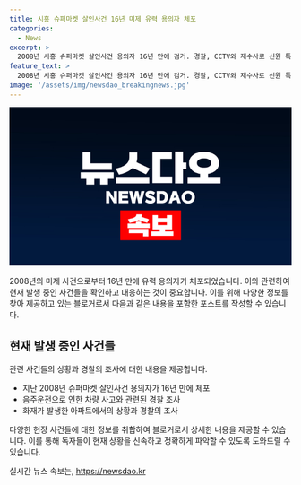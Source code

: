 ```yaml
---
title: 시흥 슈퍼마켓 살인사건 16년 미제 유력 용의자 체포
categories:
  - News
excerpt: >
  2008년 시흥 슈퍼마켓 살인사건 용의자 16년 만에 검거. 경찰, CCTV와 재수사로 신원 특정. 이틀전 인천 사고 차량 운전자 음주 여부 조사. 어제 인천 송림동 차량 도랑 사고 운전자 검거. 서울 장안동 아파트 화재로 70대 여성 부상, 경찰 화재 원인 조사 중.
feature_text: >
  2008년 시흥 슈퍼마켓 살인사건 용의자 16년 만에 검거. 경찰, CCTV와 재수사로 신원 특정. 이틀전 인천 사고 차량 운전자 음주 여부 조사. 어제 인천 송림동 차량 도랑 사고 운전자 검거. 서울 장안동 아파트 화재로 70대 여성 부상, 경찰 화재 원인 조사 중.
image: '/assets/img/newsdao_breakingnews.jpg'
---
```


<p><img src="/assets/img/newsdao_breakingnews.jpg" alt="firstkoreanews 속보" /></p>

<p>2008년의 미제 사건으로부터 16년 만에 유력 용의자가 체포되었습니다. 이와 관련하여 현재 발생 중인 사건들을 확인하고 대응하는 것이 중요합니다. 이를 위해 다양한 정보를 찾아 제공하고 있는 블로거로서 다음과 같은 내용을 포함한 포스트를 작성할 수 있습니다.</p>

<h2 data-ke-size="size26">현재 발생 중인 사건들</h2>

<p>관련 사건들의 상황과 경찰의 조사에 대한 내용을 제공합니다.</p>

<ul>
  <li>지난 2008년 슈퍼마켓 살인사건 용의자가 16년 만에 체포</li>
  <li>음주운전으로 인한 차량 사고와 관련된 경찰 조사</li>
  <li>화재가 발생한 아파트에서의 상황과 경찰의 조사</li>
</ul>

<p>다양한 현장 사건들에 대한 정보를 취합하여 블로거로서 상세한 내용을 제공할 수 있습니다. 이를 통해 독자들이 현재 상황을 신속하고 정확하게 파악할 수 있도록 도와드릴 수 있습니다.</p>
실시간 뉴스 속보는, <a href="https://newsdao.kr" rel="dofollow">https://newsdao.kr</a>



